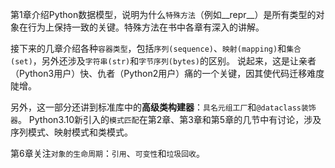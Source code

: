 第1章介绍Python数据模型，说明为什么`特殊方法`（例如__repr__）是所有类型的对象在行为上保持一致的关键。特殊方法在书中各章有深入的讲解。

接下来的几章介绍各种`容器类型`，包括`序列(sequence)`、`映射(mapping)`和`集合(set)`，另外还涉及`字符串(str)`和`字节序列(bytes)`的区别。
说起来，这是让亲者（Python3用户）快、仇者（Python2用户）痛的一个关键，因其使代码迁移难度陡增。

另外，这一部分还讲到标准库中的**高级类构建器**：`具名元组工厂`和`@dataclass装饰器`。
Python3.10新引入的`模式匹配`在第2章、第3章和第5章的几节中有讨论，涉及序列模式、映射模式和类模式。

第6章关注`对象的生命周期`：`引用`、`可变性`和`垃圾回收`。
